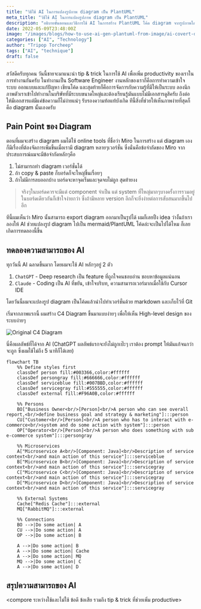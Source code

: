 ```yaml
---
title: "วิธีใช้ AI ในการแปลงรูปภาพ diagram เป็น PlantUML"
meta_title: "วิธีใช้ AI ในการแปลงรูปภาพ diagram เป็น PlantUML"
description: "อธิบายขั้นตอนและวิธีการใช้ AI ในการสร้าง PlantUML โค้ด diagram จากรูปภาพโดยใช้ AI ในการแปลง"
date: 2022-05-09T23:48:00Z
image: "/images/blogs/how-to-use-ai-gen-plantuml-from-image/ai-covert-diagram-image-to-plantuml.png"
categories: ["AI", "Technology"]
author: "Tripop Torcheep"
tags: ["AI", "technique"]
draft: false
---
```


สวัสดีครับทุกคน วันนี้ชายจะมาแนะนำ tip & trick ในการใช้ AI เพื่อเพิ่ม productivity ของเราในการทำงานกันครับ ในทำงานเป็น Software Engineer งานหลักของเราก็คือการทำความเข้าใจระบบ ออกแบบและแก้ปัญหา เขียนโค้ด และสุดท้ายก็คือการจัดการกับความรู้ที่มีให้เป็นระบบ ลองนึกภาพตัวเราเข้าไปทำงานในบริษัทที่มีระบบขนาดใหญ่และต้องเรียนรู้มันแบบไม่มีเอกสารดูสิครับ ถึงต่อให้มีเอกสารแต่มีแค่ข้อความก็ไม่ง่ายแน่ๆ รับรองความท้อแท้บังเกิด ทีนี้สิ่งที่ช่วยให้เห็นภาพง่ายที่สุดก็คือ diagram นั้นเองครับ

## Pain Point ของ Diagram

ตอนที่ผมจะสร้าง diagram ผมได้ใช้ online tools ที่ชื่อว่า Miro ในการสร้าง แต่ diagram เองก็มีเรื่องที่ต้องจัดการเพิ่มขึ้นเมื่อเรามี diagram หลายๆเวอร์ชั่น ซึ่งนั่นคือข้อจำกัดของ Miro จากประสบการณ์ผมจะมีข้อจำกัดหลักๆคือ

1. ไม่สามารถทำ diagram เวอร์ชั่นได้
2. ถ้า copy & paste ก็บอร์ดก็จะใหญ่ขึ้นเรื่อยๆ
3. ถ้าไม่มีการลบออกบ้าง บอร์ดจะหาจุดเริ่มและจุดจบไม่ถูก สุดท้ายงง

> จริงๆในบอร์ดควรจะมีแต่ component จำเป็น แต่ system ที่ใหญ่มากๆบางครั้งการรวมอยู่ในบอร์ดเดียวกันก็เข้าใจง่ายกว่า ซึ่งถ้ามีหลาย version อีกก็จะยิ่งง่ายต่อการสับสนมากขึ้นไปอีก

ทีนี้ผมเห็นว่า Miro นั้นสามารถ export diagram ออกมาเป็นรูปได้ ผมก็เลยปิ้ง idea ว่างั้นถ้าเราลองให้ AI ช่วยแปลงรูป diagram ไปเป็น mermaid/PlantUML โค้ดล่ะจะเป็นไปได้ไหม ก็เลยเกิดการทดลองนี้ขึ้น

## ทดลองความสามารถของ AI

ทุกวันนี้ AI ฉลาดขึ้นมาก โดยผมจะใช้ AI หลักๆอยู่ 2 ตัว

1. `ChatGPT` - Deep research เป็น feature ที่ถูกใจคนชอบอ่าน ชอบหาข้อมูลแน่นอน
2. `Claude` - Coding เป็น AI ที่ขยัน, เข้าใจบริบท, ความสามารถเวอร์มากเมื่อใช้กับ Cursor IDE

โดยวันนี้ผมจะแปลงรูป diagram เป็นโค้ดแล้วนำไปทำเวอร์ชั่นด้วย markdown และเก็บไว้ที่ Git

เริ่มจากภาพแรกนี้ ผมสร้าง C4 Diagram ขึ้นมาแบบง่ายๆ เพื่อให้เห็น High-level design ของระบบง่ายๆ

![Original C4 Diagram](/images/blogs/how-to-use-ai-gen-plantuml-from-image/overview-original-diagram.png)

นี่คือผลลัพธ์ที่ได้จาก AI (ChatGPT ผลลัพธ์แรกจะยังไม่ถูกเป๊ะๆ เราต้อง prompt ให้มันแก้จนกว่าจะถูก ซึ่งผมใช้ไม่ถึง 5 นาทีก็ได้เลย)

```mermaid
flowchart TB
    %% Define styles first
    classDef person fill:#003366,color:#ffffff
    classDef persongray fill:#666666,color:#ffffff
    classDef serviceblue fill:#007BBD,color:#ffffff
    classDef servicegray fill:#555555,color:#ffffff
    classDef external fill:#F96A0B,color:#ffffff

    %% Persons
    BO["Business Owner<br/>[Person]<br/>A person who can see overall report,<br/>define business goal and strategy & marketing"]:::person
    CU["Customer<br/>[Person]<br/>A person who has to interact with e-commerce<br/>system and do some action with system"]:::person
    OP["Operator<br/>[Person]<br/>A person who does something with sub e-commerce system"]:::persongray

    %% Microservices
    A["Microservice A<br/>[Component: Java]<br/>Description of service context<br/>and main action of this service"]:::serviceblue
    B["Microservice B<br/>[Component: Java]<br/>Description of service context<br/>and main action of this service"]:::servicegray
    C["Microservice C<br/>[Component: Java]<br/>Description of service context<br/>and main action of this service"]:::servicegray
    D["Microservice D<br/>[Component: Java]<br/>Description of service context<br/>and main action of this service"]:::servicegray

    %% External Systems
    Cache["Redis Cache"]:::external
    MQ["RabbitMQ"]:::external

    %% Connections
    BO -->|Do some action| A
    CU -->|Do some action| A
    OP -->|Do some action| B

    A -->|Do some action| B
    A -->|Do some action| Cache
    A -->|Do some action| MQ
    MQ -->|Do some action| C
    A -->|Do some action| D
```

## สรุปความสามารถของ AI

<compore ระหว่างใช้และไม่ใช้ ข้อดี ข้อเสีย รวมถึง tip & trick ที่ช่วยเพิ่ม productive>
